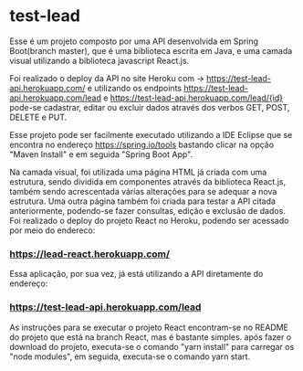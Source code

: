 # test-lead
Esse é um projeto composto por uma API desenvolvida em Spring Boot(branch master), que é uma biblioteca escrita em Java, e uma camada visual utilizando a biblioteca javascript React.js.

Foi realizado o deploy da API no site Heroku com -> https://test-lead-api.herokuapp.com/ e utilizando os endpoints https://test-lead-api.herokuapp.com/lead e
https://test-lead-api.herokuapp.com/lead/{id} pode-se cadastrar, editar ou excluir dados através dos verbos GET, POST, DELETE e PUT.

Esse projeto pode ser facilmente executado utilizando a IDE Eclipse que se encontra no endereço https://spring.io/tools bastando clicar na opção "Maven Install" e em seguida "Spring Boot App".

Na camada visual, foi utilizada uma página HTML já criada com uma estrutura, sendo dividida em componentes através da biblioteca React.js, também sendo acrescentada várias alterações para se adequar a nova estrutura. Uma outra página também foi criada para testar a API citada anteriormente, podendo-se fazer consultas, edição e exclusão de dados. Foi realizado o deploy do projeto React no Heroku, podendo ser acessado por meio do endereco:

### https://lead-react.herokuapp.com/ 

Essa aplicação, por sua vez, já está utilizando a API diretamente do endereço:

### https://test-lead-api.herokuapp.com/lead

As instruções para se executar o projeto React encontram-se no README do projeto que está na branch React, mas é bastante simples. após fazer o download do projeto, executa-se o comando "yarn install" para carregar os "node modules", em seguida, executa-se o comando yarn start. 
